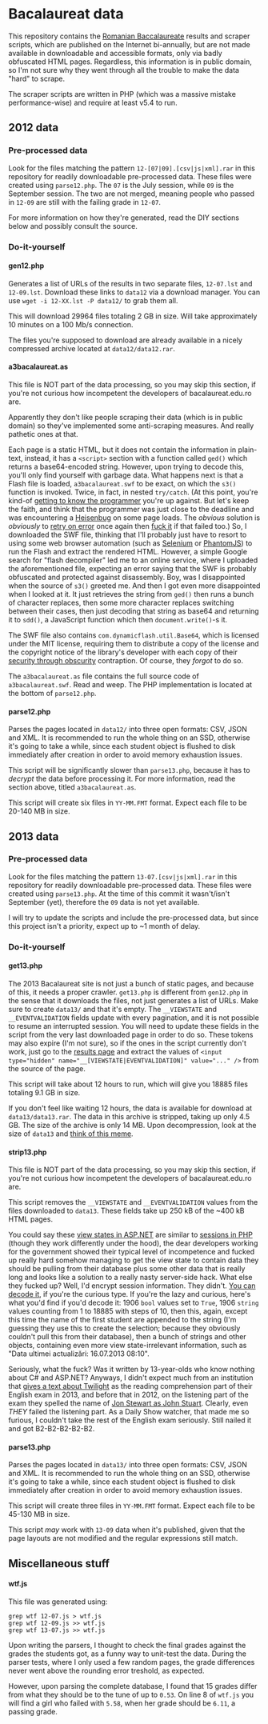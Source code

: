 ﻿# Bacalaureat data

This repository contains the [Romanian Baccalaureate](http://en.wikipedia.org/wiki/Romanian_Baccalaureate) results and scraper scripts, which are published on the Internet bi-annually, but are not made available in downloadable and accessible formats, only via badly obfuscated HTML pages. Regardless, this information is in public domain, so I'm not sure why they went through all the trouble to make the data "hard" to scrape.

The scraper scripts are written in PHP (which was a massive mistake performance-wise) and require at least v5.4 to run.

## 2012 data

### Pre-processed data

Look for the files matching the pattern `12-[07|09].[csv|js|xml].rar` in this repository for readily downloadable pre-processed data. These files were created using `parse12.php`. The `07` is the July session, while `09` is the September session. The two are not merged, meaning people who passed in `12-09` are still with the failing grade in `12-07`.

For more information on how they're generated, read the DIY sections below and possibly consult the source.

### Do-it-yourself

#### gen12.php

Generates a list of URLs of the results in two separate files, `12-07.lst` and `12-09.lst`. Download these links to `data12` via a download manager. You can use `wget -i 12-XX.lst -P data12/` to grab them all.

This will download 29964 files totaling 2 GB in size. Will take approximately 10 minutes on a 100 Mb/s connection.

The files you're supposed to download are already available in a nicely compressed archive located at `data12/data12.rar`.

#### a3bacalaureat.as

This file is NOT part of the data processing, so you may skip this section, if you're not curious how incompetent the developers of bacalaureat.edu.ro are.

Apparently they don't like people scraping their data (which is in public domain) so they've implemented some anti-scraping measures. And really pathetic ones at that.

Each page is a static HTML, but it does not contain the information in plain-text, instead, it has a `<script>` section with a function called `ged()` which returns a base64-encoded string. However, upon trying to decode this, you'll only find yourself with garbage data. What happens next is that a Flash file is loaded, `a3bacalaureat.swf` to be exact, on which the `s3()` function is invoked. Twice, in fact, in nested `try/catch`. (At this point, you're kind-of [getting to know the programmer](http://en.wikipedia.org/wiki/Code_smell) you're up against. But let's keep the faith, and think that the programmer was just close to the deadline and was encountering a [Heisenbug](http://en.wikipedia.org/wiki/Heisenbug) on some page loads. The *obvious* solution is *obviously* to [retry on error](http://en.wikipedia.org/wiki/Coding_by_exception) once again then [fuck it](http://en.wikipedia.org/wiki/Error_hiding) if that failed too.) So, I downloaded the SWF file, thinking that I'll probably just have to resort to using some web browser automation (such as [Selenium](https://code.google.com/p/selenium/) or [PhantomJS](http://phantomjs.org/)) to run the Flash and extract the rendered HTML. However, a simple Google search for "flash decompiler" led me to an online service, where I uploaded the aforementioned file, expecting an error saying that the SWF is probably obfuscated and protected against disassembly. Boy, was I disappointed when the source of `s3()` greeted me. And then I got even more disappointed when I looked at it. It just retrieves the string from `ged()` then runs a bunch of character replaces, then some more character replaces switching between their cases, then just decoding that string as base64 and returning it to `sdd()`, a JavaScript function which then `document.write()`-s it.

The SWF file also contains `com.dynamicflash.util.Base64`, which is licensed under the MIT license, requiring them to distribute a copy of the license and the copyright notice of the library's developer with each copy of their [security through obscurity](http://en.wikipedia.org/wiki/Security_through_obscurity) contraption. Of course, they *forgot* to do so.

The `a3bacalaureat.as` file contains the full source code of `a3bacalaureat.swf`. Read and weep. The PHP implementation is located at the bottom of `parse12.php`.

#### parse12.php

Parses the pages located in `data12/` into three open formats: CSV, JSON and XML. It is recommended to run the whole thing on an SSD, otherwise it's going to take a while, since each student object is flushed to disk immediately after creation in order to avoid memory exhaustion issues.

This script will be significantly slower than `parse13.php`, because it has to *decrypt* the data before processing it. For more information, read the section above, titled `a3bacalaureat.as`.

This script will create six files in `YY-MM.FMT` format. Expect each file to be 20-140 MB in size.

## 2013 data

### Pre-processed data

Look for the files matching the pattern `13-07.[csv|js|xml].rar` in this repository for readily downloadable pre-processed data. These files were created using `parse13.php`. At the time of this commit it wasn't/isn't September (yet), therefore the `09` data is not yet available.

I will try to update the scripts and include the pre-processed data, but since this project isn't a priority, expect up to ~1 month of delay.

### Do-it-yourself

#### get13.php

The 2013 Bacalaureat site is not just a bunch of static pages, and because of this, it needs a proper crawler. `get13.php` is different from `gen12.php` in the sense that it downloads the files, not just generates a list of URLs. Make sure to create `data13/` and that it's empty. The `__VIEWSTATE` and `__EVENTVALIDATION` fields update with every pagination, and it is not possible to resume an interrupted session. You will need to update these fields in the script from the very last downloaded page in order to do so. These tokens may also expire (I'm not sure), so if the ones in the script currently don't work, just go to the [results page](http://bacalaureat.edu.ro/Pages/TaraRezultAlfa.aspx) and extract the values of `<input type="hidden" name="__[VIEWSTATE|EVENTVALIDATION]" value="..." />` from the source of the page.

This script will take about 12 hours to run, which will give you 18885 files totaling 9.1 GB in size.

If you don't feel like waiting 12 hours, the data is available for download at `data13/data13.rar`. The data in this archive is stripped, taking up only 4.5 GB. The size of the archive is only 14 MB. Upon decompression, look at the size of `data13` and [think of this meme](http://i.imgur.com/PDnFE.jpg).

#### strip13.php

This file is NOT part of the data processing, so you may skip this section, if you're not curious how incompetent the developers of bacalaureat.edu.ro are.

This script removes the `__VIEWSTATE` and `__EVENTVALIDATION` values from the files downloaded to `data13`. These fields take up 250 kB of the ~400 kB HTML pages.

You could say these [view states in ASP.NET](http://msdn.microsoft.com/en-us/library/ms972976.aspx) are similar to [sessions in PHP](http://www.php.net/manual/en/intro.session.php) (though they work differently under the hood), the dear developers working for the government showed their typical level of incompetence and fucked up really hard somehow managing to get the view state to contain data they should be pulling from their database plus some other data that is really long and looks like a solution to a really nasty server-side hack. What else they fucked up? Well, I'd encrypt session information. They didn't. [You can decode it](http://ignatu.co.uk/ViewStateDecoder.aspx), if you're the curious type. If you're the lazy and curious, here's what you'd find if you'd decode it: 1906 `bool` values set to `True`, 1906 `string` values counting from 1 to 18885 with steps of 10, then this, again, except this time the name of the first student are appended to the string (I'm guessing they use this to create the selection; because they obviously couldn't pull this from their database), then a bunch of strings and other objects, containing even more view state-irrelevant information, such as "Data ultimei actualizări: 16.07.2013 08:10".

Seriously, what the fuck? Was it written by 13-year-olds who know nothing about C# and ASP.NET? Anyways, I didn't expect much from an institution that [gives a text about Twilight](http://i.imgur.com/XNZfPgo.jpg) as the reading comprehension part of their English exam in 2013, and before that in 2012, on the listening part of the exam they spelled the name of [Jon Stewart as John Stuart](http://i.imgur.com/uB5cKYf.jpg). Clearly, even *THEY* failed the listening part. As a Daily Show watcher, that made me so furious, I couldn't take the rest of the English exam seriously. Still nailed it and got B2-B2-B2-B2-B2. 

#### parse13.php

Parses the pages located in `data13/` into three open formats: CSV, JSON and XML. It is recommended to run the whole thing on an SSD, otherwise it's going to take a while, since each student object is flushed to disk immediately after creation in order to avoid memory exhaustion issues.

This script will create three files in `YY-MM.FMT` format. Expect each file to be 45-130 MB in size.

This script *may* work with `13-09` data when it's published, given that the page layouts are not modified and the regular expressions still match.

## Miscellaneous stuff

#### wtf.js

This file was generated using:

    grep wtf 12-07.js > wtf.js
    grep wtf 12-09.js >> wtf.js
    grep wtf 13-07.js >> wtf.js

Upon writing the parsers, I thought to check the final grades against the grades the students got, as a funny way to unit-test the data. During the parser tests, where I only used a few random pages, the grade differences never went above the rounding error treshold, as expected.

However, upon parsing the complete database, I found that 15 grades differ from what they should be to the tune of up to `0.53`. On line 8 of `wtf.js` you will find a girl who failed with `5.58`, when her grade should be `6.11`, a passing grade.